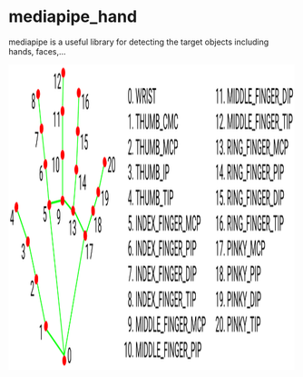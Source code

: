 # mediapipe_hand
mediapipe is a useful library for detecting the target objects including hands, faces,...

<img src="hand.png" height=538 width=1548 >
